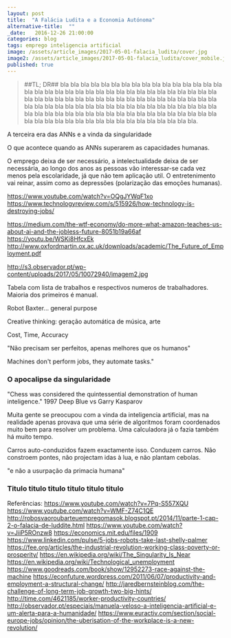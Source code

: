 ```yaml
---
layout: post
title:  "A Falácia Ludita e a Economia Autónoma"
alternative-title:  ""
_date:   2016-12-26 21:00:00
categories: blog
tags: emprego inteligencia artificial
image: /assets/article_images/2017-05-01-falacia_ludita/cover.jpg
image2: /assets/article_images/2017-05-01-falacia_ludita/cover_mobile.jpg
published: true
---
```



> ##TL; DR##
> bla bla bla bla bla bla bla bla bla bla bla bla bla bla bla bla bla bla bla bla bla bla bla bla bla bla bla bla bla bla bla bla bla bla bla bla bla bla bla bla bla bla bla bla bla bla bla bla bla bla bla bla bla bla bla bla bla bla bla bla bla bla bla bla bla bla bla bla bla bla bla bla bla bla bla bla bla bla bla bla bla bla bla bla bla bla bla bla bla bla bla bla bla bla bla bla bla bla bla bla bla bla bla bla bla bla bla bla bla.



A terceira era das ANNs e a vinda da singularidade 

O que acontece quando as ANNs superarem as capacidades humanas.

O emprego deixa de ser necessário, a intelectualidade deixa de ser necessária, ao longo dos anos as pessoas vão interessar-se cada vez menos pela escolaridade, já que não tem aplicação util. O entretenimento vai reinar, assim como as depressões (polarização das emoções humanas).



https://www.youtube.com/watch?v=OQgJYWqF1xo
https://www.technologyreview.com/s/515926/how-technology-is-destroying-jobs/


https://medium.com/the-wtf-economy/do-more-what-amazon-teaches-us-about-ai-and-the-jobless-future-8051b19a66af
https://youtu.be/WSKi8HfcxEk
http://www.oxfordmartin.ox.ac.uk/downloads/academic/The_Future_of_Employment.pdf

http://s3.observador.pt/wp-content/uploads/2017/05/10072940/imagem2.jpg


Tabela com lista de trabalhos e respectivos numeros de trabalhadores. Maioria dos primeiros é manual.

Robot Baxter... general purpose

Creative thinking: geração automática de música, arte

Cost, Time, Accuracy

"Não precisam ser perfeitos, apenas melhores que os humanos"

Machines don't perform jobs, they automate tasks."

### O apocalipse da singularidade ###

"Chess was considered the quintessential demonstration of human inteligence."
1997 Deep Blue vs Garry Kasparov

Muita gente se preocupou com a vinda da inteligencia artificial, mas na realidade apenas provava que uma série de algoritmos foram coordenados muito bem para resolver um problema. Uma calculadora já o fazia também há muito tempo.

Carros auto-conduzidos fazem exactamente isso. Conduzem carros. Não constroem pontes, não projectam idas à lua, e não plantam cebolas.

"e não a usurpação da primacia humana"

### Titulo titulo titulo titulo titulo titulo ###


Referências:
https://www.youtube.com/watch?v=7Pq-S557XQU
https://www.youtube.com/watch?v=WMF-Z74C1QE
http://robosvaoroubarteuempregomasok.blogspot.pt/2014/11/parte-1-cap-2-o-falacia-de-luddite.html
https://www.youtube.com/watch?v=JiiP5ROnzw8
https://economics.mit.edu/files/1909
https://www.linkedin.com/pulse/5-jobs-robots-take-last-shelly-palmer
https://fee.org/articles/the-industrial-revolution-working-class-poverty-or-prosperity/
https://en.wikipedia.org/wiki/The_Singularity_Is_Near
https://en.wikipedia.org/wiki/Technological_unemployment
https://www.goodreads.com/book/show/12952273-race-against-the-machine
https://econfuture.wordpress.com/2011/06/07/productivity-and-employment-a-structural-change/
http://jaredbernsteinblog.com/the-challenge-of-long-term-job-growth-two-big-hints/
http://time.com/4621185/worker-productivity-countries/
http://observador.pt/especiais/manuela-veloso-a-inteligencia-artificial-e-um-alerta-para-a-humanidade/
https://www.euractiv.com/section/social-europe-jobs/opinion/the-uberisation-of-the-workplace-is-a-new-revolution/
